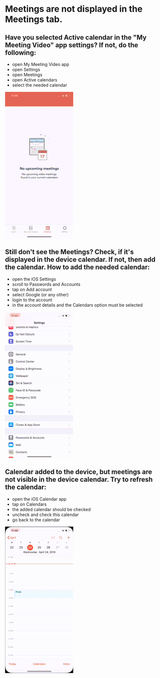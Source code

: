 # Meetings are not displayed in the Meetings tab.

## Have you selected Active calendar in the "My Meeting Video" app settings? If not, do the following: 
* open My Meeting Video app
* open Settings
* open Meetings
* open Active calendars
* select the needed calendar 

![gif](IMG_0026.gif)

## Still don't see the Meetings? Check, if it's displayed in the device calendar. If not, then add the calendar. How to add the needed calendar: 
* open the iOS Settings
* scroll to Passwords and Accounts
* tap on Add account
* select Google (or any other)
* login to the account 
* in the account details and the Calendars option must be selected

![gif](IMG_0024.gif)


## Calendar added to the device, but meetings are not visible in the device calendar. Try to refresh the calendar:
* open the iOS Calendar app
* tap on Calendars
* the added calendar should be checked
* uncheck and check this calendar 
* go back to the calendar

![gif](IMG_0027.gif)

